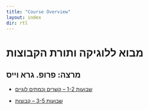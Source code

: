 ```yaml
---
title: "Course Overview"
layout: index
dir: rtl
---
```




# מבוא ללוגיקה ותורת הקבוצות
## מרצה: פרופ. גרא וייס

- [שבועות 1-2 – קשרים וכמתים לוגיים](/../00-intro)

- [שבועות 3-5 – קבוצות](/../01-sets)
